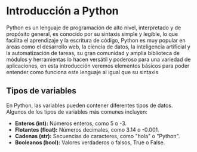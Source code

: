 # Introducción a Python

Python es un lenguaje de programación de alto nivel, interpretado y de propósito general, es conocido por su sintaxis simple y legible, lo que facilita el aprendizaje y la escritura de código, Python es muy popular en áreas como el desarrollo web, la ciencia de datos, la inteligencia artificial y la automatización de tareas, su gran comunidad y amplia biblioteca de módulos y herramientas lo hacen versátil y poderoso para una variedad de aplicaciones, en esta introducción veremos elementos básicos para poder entender como funciona este lenguaje al igual que su sintaxis

## Tipos de variables

En Python, las variables pueden contener diferentes tipos de datos. Algunos de los tipos de variables más comunes incluyen:

- **Enteros (int):** Números enteros, como 5 o -3.
- **Flotantes (float):** Números decimales, como 3.14 o -0.001.
- **Cadenas (str):** Secuencias de caracteres, como "hola" o "Python".
- **Booleanos (bool):** Valores verdaderos o falsos, True o False.
